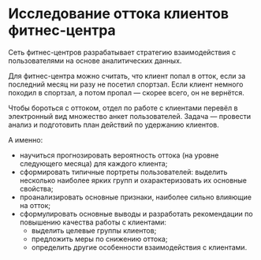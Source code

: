 # Исследование оттока клиентов фитнес-центра

Сеть фитнес-центров разрабатывает стратегию взаимодействия с пользователями на основе аналитических данных.

Для фитнес-центра можно считать, что клиент попал в отток, если за последний месяц ни разу не посетил спортзал. Если клиент немного походил в спортзал, а потом пропал — скорее всего, он не вернётся.

Чтобы бороться с оттоком, отдел по работе с клиентами перевёл в электронный вид множество анкет пользователей. Задача — провести анализ и подготовить план действий по удержанию клиентов.

А именно:

- научиться прогнозировать вероятность оттока (на уровне следующего месяца) для каждого клиента;
- сформировать типичные портреты пользователей: выделить несколько наиболее ярких групп и охарактеризовать их основные свойства;
- проанализировать основные признаки, наиболее сильно влияющие на отток;
- сформулировать основные выводы и разработать рекомендации по повышению качества работы с клиентами:
  - выделить целевые группы клиентов;
  - предложить меры по снижению оттока;
  - определить другие особенности взаимодействия с клиентами.
